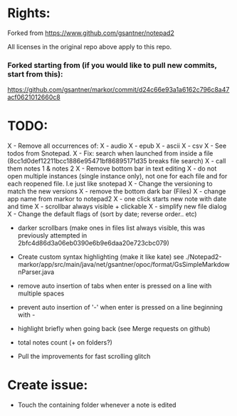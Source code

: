 # Rights:

Forked from https://www.github.com/gsantner/notepad2

All licenses in the original repo above apply to this repo.

### Forked starting from (if you would like to pull new commits, start from this):

https://github.com/gsantner/markor/commit/d24c66e93a1a6162c796c8a47acf0621012660c8

# TODO:
X - Remove all occurrences of:
X - audio
X - epub
X - ascii
X - csv
X - See todos from Snotepad.
X - Fix: search when launched from inside a file (8cc1d0def12211bcc1886e95471bf86895171d35 breaks file search)
X - call them notes 1 & notes 2
X - Remove bottom bar in text editing
X - do not open multiple instances (single instance only), not one for each file and for each reopened file. I.e just like snotepad
X - Change the versioning to match the new versions
X - remove the bottom dark bar (Files)
X - change app name from markor to notepad2
X - one click starts new note with date and time
X - scrollbar always visible + clickable
X - simplify new file dialog
X - Change the default flags of (sort by date; reverse order.. etc)

- darker scrollbars (make ones in files list always visible, this was previously attempted in 2bfc4d86d3a06eb0390e6b9e6daa20e723cbc079)

- Create custom syntax highlighting (make it like kate) see ./Notepad2-markor/app/src/main/java/net/gsantner/opoc/format/GsSimpleMarkdownParser.java
- remove auto insertion of tabs when enter is pressed on a line with multiple spaces
- prevent auto insertion of '-' when enter is pressed on a line beginning with -

- highlight briefly when going back (see Merge requests on github)
- total notes count (+ on folders?)

- Pull the improvements for fast scrolling glitch

# Create issue:
- Touch the containing folder whenever a note is edited
